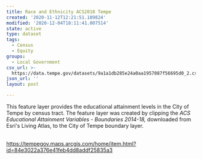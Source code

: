 ```yaml
---
title: Race and Ethnicity ACS2018 Tempe
created: '2020-11-12T12:21:51.189824'
modified: '2020-12-04T18:11:41.007514'
state: active
type: dataset
tags:
  - Census
  - Equity
groups:
  - Local Government
csv_url: >-
  https://data.tempe.gov/datasets/9a1a1db285e24a0aa1957087f56695d0_2.csv?outSR=%7B%22latestWkid%22%3A3857%2C%22wkid%22%3A102100%7D
json_url: ''
layout: post

---
```

This feature layer provides the educational attainment levels in the City of Tempe by census tract. The feature layer was created by clipping the <i>ACS Educational Attainment Variables - Boundaries 2014-18, </i>downloaded from Esri's Living Atlas,<i> </i>to the City of Tempe boundary layer.<div><br /></div><div><a href='https://tempegov.maps.arcgis.com/home/item.html?id=84e3022a376e41feb4dd8addf25835a3' rel='nofollow ugc'>https://tempegov.maps.arcgis.com/home/item.html?id=84e3022a376e41feb4dd8addf25835a3</a><br /></div>
